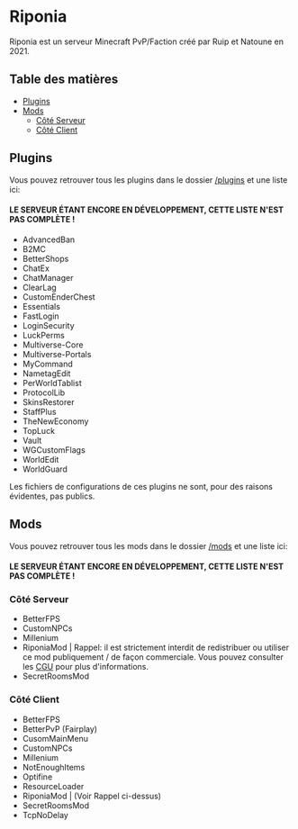 # Riponia
Riponia est un serveur Minecraft PvP/Faction créé par Ruip et Natoune en 2021.

## Table des matières

- [Plugins](#plugins)
- [Mods](#mods)
  - [Côté Serveur](#côté-serveur)
  - [Côté Client](#côté-client)

## Plugins

Vous pouvez retrouver tous les plugins dans le dossier [/plugins](https://github.com/Riponia/Riponia/tree/main/plugins) et une liste ici:
#### LE SERVEUR ÉTANT ENCORE EN DÉVELOPPEMENT, CETTE LISTE N'EST PAS COMPLÈTE !

* AdvancedBan
* B2MC
* BetterShops
* ChatEx
* ChatManager
* ClearLag
* CustomEnderChest
* Essentials
* FastLogin
* LoginSecurity
* LuckPerms
* Multiverse-Core
* Multiverse-Portals
* MyCommand
* NametagEdit
* PerWorldTablist
* ProtocolLib
* SkinsRestorer
* StaffPlus
* TheNewEconomy
* TopLuck
* Vault
* WGCustomFlags
* WorldEdit
* WorldGuard

Les fichiers de configurations de ces plugins ne sont, pour des raisons évidentes, pas publics.

## Mods

Vous pouvez retrouver tous les mods dans le dossier [/mods](https://github.com/Riponia/Riponia/mods) et une liste ici:
#### LE SERVEUR ÉTANT ENCORE EN DÉVELOPPEMENT, CETTE LISTE N'EST PAS COMPLÈTE !

### Côté Serveur

* BetterFPS
* CustomNPCs
* Millenium
* RiponiaMod | Rappel: il est strictement interdit de redistribuer ou utiliser ce mod publiquement / de façon commerciale. Vous pouvez consulter les [CGU](https://riponia.tk/CGU) pour plus d'informations. 
* SecretRoomsMod

### Côté Client
* BetterFPS
* BetterPvP (Fairplay)
* CusomMainMenu
* CustomNPCs
* Millenium
* NotEnoughItems
* Optifine
* ResourceLoader
* RiponiaMod | (Voir Rappel ci-dessus)
* SecretRoomsMod
* TcpNoDelay

